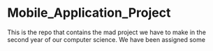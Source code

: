 # Mobile_Application_Project
This is the repo that contains the mad project we have to make in the second year of our computer science.
We have been assigned some 
